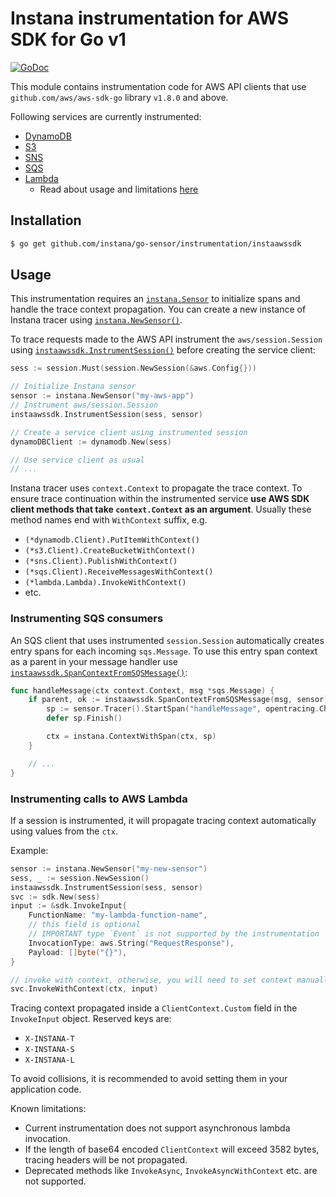 Instana instrumentation for AWS SDK for Go v1
=============================================

[![GoDoc](https://img.shields.io/static/v1?label=godoc&message=reference&color=blue)][godoc]

This module contains instrumentation code for AWS API clients that use `github.com/aws/aws-sdk-go` library `v1.8.0` and above.

Following services are currently instrumented:

* [DynamoDB](https://docs.aws.amazon.com/sdk-for-go/api/service/dynamodb/)
* [S3](https://docs.aws.amazon.com/sdk-for-go/api/service/s3/)
* [SNS](https://docs.aws.amazon.com/sdk-for-go/api/service/sns/)
* [SQS](https://docs.aws.amazon.com/sdk-for-go/api/service/sqs/)
* [Lambda](https://docs.aws.amazon.com/sdk-for-go/api/service/lambda/) 
  - Read about usage and limitations [here](https://github.com/instana/go-sensor/tree/master/instrumentation/instaawssdk#instrumenting-lambda)

Installation
------------

```bash
$ go get github.com/instana/go-sensor/instrumentation/instaawssdk
```

Usage
-----

This instrumentation requires an [`instana.Sensor`][Sensor] to initialize spans and handle the trace context propagation.
You can create a new instance of Instana tracer using [`instana.NewSensor()`][NewSensor].

To trace requests made to the AWS API instrument the `aws/session.Session` using [`instaawssdk.InstrumentSession()`][InstrumentSession]
before creating the service client:

```go
sess := session.Must(session.NewSession(&aws.Config{}))

// Initialize Instana sensor
sensor := instana.NewSensor("my-aws-app")
// Instrument aws/session.Session
instaawssdk.InstrumentSession(sess, sensor)

// Create a service client using instrumented session
dynamoDBClient := dynamodb.New(sess)

// Use service client as usual
// ...
```

Instana tracer uses `context.Context` to propagate the trace context. To ensure trace continuation within
the instrumented service **use AWS SDK client methods that take `context.Context` as an argument**.
Usually these method names end with `WithContext` suffix, e.g.

* `(*dynamodb.Client).PutItemWithContext()`
* `(*s3.Client).CreateBucketWithContext()`
* `(*sns.Client).PublishWithContext()`
* `(*sqs.Client).ReceiveMessagesWithContext()`
* `(*lambda.Lambda).InvokeWithContext()`
* etc.

### Instrumenting SQS consumers

An SQS client that uses instrumented `session.Session` automatically creates entry spans for each incoming
`sqs.Message`. To use this entry span context as a parent in your message handler use
[`instaawssdk.SpanContextFromSQSMessage()`][SpanContextFromSQSMessage]:

```go
func handleMessage(ctx context.Context, msg *sqs.Message) {
	if parent, ok := instaawssdk.SpanContextFromSQSMessage(msg, sensor); ok {
		sp := sensor.Tracer().StartSpan("handleMessage", opentracing.ChildOf(parent))
		defer sp.Finish()

		ctx = instana.ContextWithSpan(ctx, sp)
    }

    // ...
}
```

### Instrumenting calls to AWS Lambda 

If a session is instrumented, it will propagate tracing context automatically using values from the `ctx`.

Example:
```go
sensor := instana.NewSensor("my-new-sensor")
sess, _ := session.NewSession()
instaawssdk.InstrumentSession(sess, sensor)
svc := sdk.New(sess)
input := &sdk.InvokeInput{
    FunctionName: "my-lambda-function-name",
    // this field is optional
    // IMPORTANT type `Event` is not supported by the instrumentation
    InvocationType: aws.String("RequestResponse"), 
    Payload: []byte("{}"),
}

// invoke with context, otherwise, you will need to set context manually to propagate tracing data
svc.InvokeWithContext(ctx, input)
```

Tracing context propagated inside a `ClientContext.Custom` field in the `InvokeInput` object. Reserved keys are:
- `X-INSTANA-T`
- `X-INSTANA-S`
- `X-INSTANA-L`

To avoid collisions, it is recommended to avoid setting them in your application code.

Known limitations:
- Current instrumentation does not support asynchronous lambda invocation.
- If the length of base64 encoded `ClientContext` will exceed 3582 bytes, tracing headers will be not propagated.
- Deprecated methods like `InvokeAsync`, `InvokeAsyncWithContext` etc. are not supported.

[godoc]: https://pkg.go.dev/github.com/instana/go-sensor/instrumentation/instaawssdk
[Sensor]: https://pkg.go.dev/github.com/instana/go-sensor?tab=doc#Sensor
[NewSensor]: https://pkg.go.dev/github.com/instana/go-sensor?tab=doc#NewSensor
[InstrumentSession]: https://pkg.go.dev/github.com/instana/go-sensor/instrumentation/instaawssdk?tab=doc#InstrumentSession
[SpanContextFromSQSMessage]: https://pkg.go.dev/github.com/instana/go-sensor/instrumentation/instaawssdk?tab=doc#SpanContextFromSQSMessage
